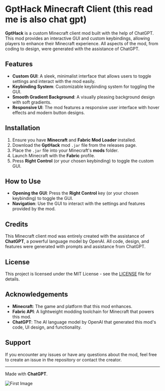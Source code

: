 # GptHack Minecraft Client (this read me is also chat gpt)

**GptHack** is a custom Minecraft client mod built with the help of ChatGPT. This mod provides an interactive GUI and custom keybindings, allowing players to enhance their Minecraft experience. All aspects of the mod, from coding to design, were generated with the assistance of ChatGPT.

## Features

- **Custom GUI**: A sleek, minimalist interface that allows users to toggle settings and interact with the mod easily.
- **Keybinding System**: Customizable keybinding system for toggling the GUI.
- **Smooth Gradient Background**: A visually pleasing background design with soft gradients.
- **Responsive UI**: The mod features a responsive user interface with hover effects and modern button designs.
  
## Installation

1. Ensure you have **Minecraft** and **Fabric Mod Loader** installed.
2. Download the **GptHack** mod `.jar` file from the releases page.
3. Place the `.jar` file into your Minecraft's **mods** folder.
4. Launch Minecraft with the **Fabric** profile.
5. Press **Right Control** (or your chosen keybinding) to toggle the custom GUI.

## How to Use

- **Opening the GUI**: Press the **Right Control** key (or your chosen keybinding) to toggle the GUI.
- **Navigation**: Use the GUI to interact with the settings and features provided by the mod.

## Credits

This Minecraft client mod was entirely created with the assistance of **ChatGPT**, a powerful language model by OpenAI. All code, design, and features were generated with prompts and assistance from ChatGPT.

## License

This project is licensed under the MIT License - see the [LICENSE](LICENSE) file for details.

## Acknowledgements

- **Minecraft**: The game and platform that this mod enhances.
- **Fabric API**: A lightweight modding toolchain for Minecraft that powers this mod.
- **ChatGPT**: The AI language model by OpenAI that generated this mod's code, UI design, and functionality.

## Support

If you encounter any issues or have any questions about the mod, feel free to create an issue in the repository or contact the creator.

---

Made with **ChatGPT**.


![First Image](https://github.com/user-attachments/assets/62da6dce-223e-4a51-8ce9-26bb6b3057c1)
